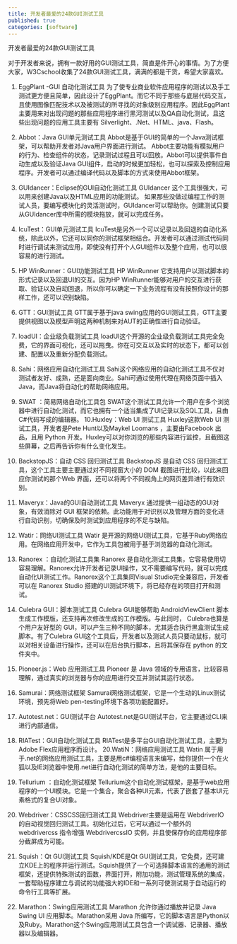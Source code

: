 ```yaml
---
title: 开发者最爱的24款GUI测试工具 
published: true
categories: [software]
---
```


开发者最爱的24款GUI测试工具 

对于开发者来说，拥有一款好用的GUI测试工具，简直是件开心的事情。为了方便大家，W3Cschool收集了24款GUI测试工具，满满的都是干货，希望大家喜欢。 
1. EggPlant -GUI 自动化测试工具 
为了使专业商业软件应用程序的测试以及手工测试更方便且简单，因此设计了EggPlant。而它不同于那些与底层代码交互，且使用图像匹配技术以及被测试的所寻找的对象级别应用程序。因此EggPlant主要用来对出现问题的那些应用程序进行黑河测试以及QA自动化测试，且这些出现问题的应用工具主要有 Silverlight、.Net、HTML、java、Flash。 
2. Abbot：Java GUI单元测试工具 
Abbot是基于GUI的简单的一个Java测试框架，可以帮助开发者对Java用户界面进行测试。 Abbot主要功能有模拟用户的行为、检查组件的状态，记录测试过程且可以回放。Abbot可以提供事件自动生成以及验证Java GUI组件，启动的时候更加轻松，也可以探索及控制应用程序。开发者可以通过编译代码以及脚本的方式来使用Abbot框架。 
3. GUIdancer：Eclipse的GUI自动化测试工具 
GUIdancer 这个工具很强大，可以用来创建Java以及HTML应用的功能测试。 如果那些没做过编程工作的测试人员，要编写模块化的灵活测试时，GUIdancer可以帮助你。创建测试只要从GUIdancer库中所需的模块拖放，就可以完成任务。 
4. IcuTest：GUI单元测试工具 
IcuTest是另外一个可以记录以及回退的自动化系统，除此以外，它还可以同你的测试框架相结合。开发者可以通过测试代码同时进行调试来测试应用，即使没有打开个人GUI组件以及整个应用，也可以很容易的进行测试。 
5. HP WinRunner：GUI功能测试工具 
HP WinRunner 它支持用户以测试脚本的形式记录以及回退UI的交互。因为HP WinRunner能够对用户的交互进行获取、验证以及自动回退，所以你可以确定一下业务流程有没有按照你设计的那样工作，还可以识别缺陷。 
 
6. GTT：GUI测试工具 
GTT属于基于java swing应用的GUI测试工具，GTT主要提供视图以及模型声明这两种机制来对AUT的正确性进行自动验证。 
7. loadUI：企业级负载测试工具 
loadUI这个开源的企业级负载测试工具完全免费，它的界面可视化，还可以拖曳。你在可交互以及实时的状态下，都可以创建、配置以及重新分配负载测试。 
8. Sahi：网络应用自动化测试工具 
Sahi这个网络应用的自动化测试工具不仅对测试者友好、成熟，还是面向商业。Sahi可通过使用代理在网络页面中插入Java，而Java将自动化的帮助网络应用。 
9. SWAT ：简易网络自动化工具包 
SWAT这个测试工具允许一个用户在多个浏览器中进行自动化测试，而它也拥有一个适当集成了UI记录以及SQL工具，且由C#代码写成的编辑器。 
10.Huxley：Web UI 测试工具 
Huxley这款Web UI 测试工具，开发者是Pete Hunt以及Maykel Loomans ，主要由Facebook 出品，且用 Python 开发。Huxley可以对你浏览的那些内容进行监控，且截图这些屏幕，之后再告诉你有什么变化发生。 
 
11. BackstopJS：自动 CSS 回归测试工具 
BackstopJS 是自动 CSS 回归测试工具，这个工具主要主要通过对不同视窗大小的 DOM 截图进行比较，以此来回应你测试的那个Web 界面，还可以将两个不同视角上的网页差异进行有效识别。 
12.  Maveryx：Java的GUI自动测试工具 
Maveryx 通过提供一组动态的GUI对象，有效消除对 GUI 框架的依赖。此功能用于对识别以及管理方面的变化进行自动识别，切确保及时测试到应用程序的不足与缺陷。 
13. Watir：网络UI测试工具 
Watir 是开源的网络UI测试工具，它基于Ruby网络应用。在网络应用开发中，它作为工具包被用于基于浏览器的自动化测试。 
14. Ranorex ：自动化测试工具集 
Ranorex 是自动化测试工具集，它容易使用切容易理解。Ranorex允许开发者记录UI操作，又不需要编写代码，就可以完成自动化UI测试工作。Ranorex这个工具集同Visual Studio完全兼容后，开发者可以在 Ranorex Studio 搭建的UI测试环境下，将已经存在的项目打开和测试。 
15. Culebra GUI：脚本测试工具 
Culebra GUI能够帮助 AndroidViewClient 脚本生成工作模版，还支持再次修改生成的工作模版。与此同时， Culebra也算是个用户友好型的 GUI，可以产生三种不同的脚本，尤其适合执行黑盒测试生成脚本。有了Culebra GUI这个工具后，开发者以及测试人员只要动鼠标，就可以对相关设备进行操作，还可以在后台执行脚本，且将其保存在 python 的文件夹中。 
16. Pioneer.js：Web 应用测试工具 
Pioneer 是 Java 领域的专用语言，比较容易理解，通过真实的浏览器与你的应用进行交互并测试其运行状态。 
17. Samurai：网络测试框架 
Samurai网络测试框架，它是一个生动的Linux测试环境，预先将Web pen-testing环境下各项功能配置好。 
18. Autotest.net：GUI测试平台 
Autotest.net是GUI测试平台，它主要通过CLI来进行内部通信。 
19. RIATest：GUI自动化测试工具 
RIATest是多平台GUI自动化测试工具，主要为 Adobe Flex应用程序而设计。 
20.WatiN：网络应用测试工具 
Watin 属于用于.net的网络应用测试工具，主要是用c#编程语言来编写，给你提供一个在火狐以及IE浏览器中使用.net进行自动化测试的简单方法，是他的主要目标。 
21. Tellurium ：自动化测试框架 
Tellurium这个自动化测试框架，是基于web应用程序的一个UI模块。它是一个集合，聚合各种UI元素，代表了嵌套了基本UI元素格式的复合UI对象。 
22. Webdriver：CSSCSS回归测试工具 
Webdriver主要是运用在 WebdriverIO 的自动视觉回归测试工具。初始化过后，它可以通过一个额外的 webdrivercss 指令增强 WebdrivercssIO 实例，并且使保存你的应用程序部分截屏成为可能。 
23. Squish：Qt GUI测试工具 
Squish/KDE是Qt GUI测试工具，它免费，还可建立KDE上的程序并运行测试。Squish提供了一个可选择脚本语言的通用的测试框架，还提供特殊测试的函数，界面打开，附加功能，测试管理系统的集成，一套帮助程序建立与调试的功能强大的IDE和一系列可使测试易于自动运行的命令行工具等扩展。 
24. Marathon：Swing应用测试工具 
Marathon 允许你通过播放并记录 Java Swing UI 应用脚本。Marathon采用 Java 所编写，它的脚本语言是Python以及Ruby。Marathon这个Swing应用测试工具包含一个调试器、记录器、播放器以及编辑器。 
